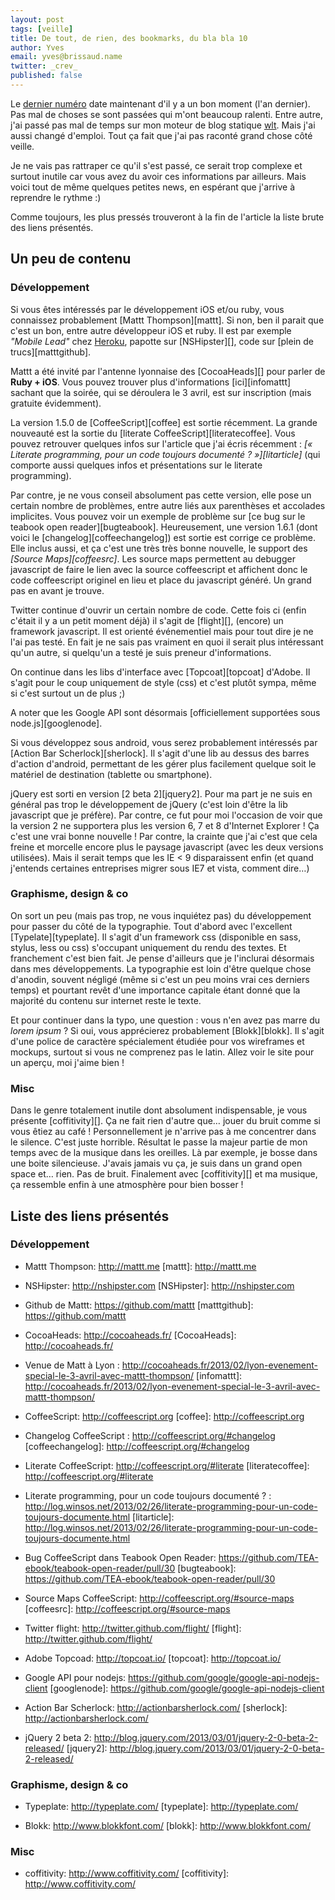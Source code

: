 ```yaml
---
layout: post
tags: [veille]
title: De tout, de rien, des bookmarks, du bla bla 10
author: Yves
email: yves@brissaud.name
twitter: _crev_
published: false
---
```


Le [dernier numéro][last] date maintenant d'il y a un bon moment (l'an dernier). Pas mal de choses se sont passées qui m'ont beaucoup ralenti. Entre autre, j'ai passé pas mal de temps sur mon moteur de blog statique [wlt][]. Mais j'ai aussi changé d'emploi. Tout ça fait que j'ai pas raconté grand chose côté veille.

Je ne vais pas rattraper ce qu'il s'est passé, ce serait trop complexe et surtout inutile car vous avez du avoir ces informations par ailleurs. Mais voici tout de même quelques petites news, en espérant que j'arrive à reprendre le rythme :)

Comme toujours, les plus pressés trouveront à la fin de l'article la liste brute des liens présentés.

## Un peu de contenu

### Développement

Si vous êtes intéressés par le développement iOS et/ou ruby, vous connaissez probablement [Mattt Thompson][mattt]. Si non, ben il parait que c'est un bon, entre autre développeur iOS et ruby. Il est par exemple _"Mobile Lead"_ chez [Heroku](http://www.heroku.com/), papotte sur [NSHipster][], code sur [plein de trucs][matttgithub].

Mattt a été invité par l'antenne lyonnaise des [CocoaHeads][] pour parler de **Ruby + iOS**. Vous pouvez trouver plus d'informations [ici][infomattt] sachant que la soirée, qui se déroulera le 3 avril, est sur inscription (mais gratuite évidemment).

La version 1.5.0 de [CoffeeScript][coffee] est sortie récemment. La grande nouveauté est la sortie du [literate CoffeeScript][literatecoffee]. Vous pouvez retrouver quelques infos sur l'article que j'ai écris récemment : _[« Literate programming, pour un code toujours documenté ? »][litarticle]_ (qui comporte aussi quelques infos et présentations sur le literate programming).

Par contre, je ne vous conseil absolument pas cette version, elle pose un certain nombre de problèmes, entre autre liés aux parenthèses et accolades implicites. Vous pouvez voir un exemple de problème sur [ce bug sur le teabook open reader][bugteabook]. Heureusement, une version 1.6.1 (dont voici le [changelog][coffeechangelog]) est sortie est corrige ce problème. Elle inclus aussi, et ça c'est une très très bonne nouvelle, le support des _[Source Maps][coffeesrc]_. Les source maps permettent au debugger javascript de faire le lien avec la source coffeescript et affichent donc le code coffeescript originel en lieu et place du javascript généré. Un grand pas en avant je trouve.

Twitter continue d'ouvrir un certain nombre de code. Cette fois ci (enfin c'était il y a un petit moment déjà) il s'agit de [flight][], (encore) un framework javascript. Il est orienté événementiel mais pour tout dire je ne l'ai pas testé. En fait je ne sais pas vraiment en quoi il serait plus intéressant qu'un autre, si quelqu'un a testé je suis preneur d'informations.

On continue dans les libs d'interface avec [Topcoat][topcoat] d'Adobe. Il s'agit pour le coup uniquement de style (css) et c'est plutôt sympa, même si c'est surtout un de plus ;)

A noter que les Google API sont désormais [officiellement supportées  sous node.js][googlenode].

Si vous développez sous android, vous serez probablement intéressés par [Action Bar Scherlock][sherlock]. Il s'agit d'une lib au dessus des barres d'action d'android, permettant de les gérer plus facilement quelque soit le matériel de destination (tablette ou smartphone).

jQuery est sorti en version [2 beta 2][jquery2]. Pour ma part je ne suis en général pas trop le développement de jQuery (c'est loin d'être la lib javascript que je préfère). Par contre, ce fut pour moi l'occasion de voir que la version 2 ne supportera plus les version 6, 7 et 8 d'Internet Explorer ! Ça c'est une vrai bonne nouvelle ! Par contre, la crainte que j'ai c'est que cela freine et morcelle encore plus le paysage javascript (avec les deux versions utilisées). Mais il serait temps que les IE < 9 disparaissent enfin (et quand j'entends certaines entreprises migrer sous IE7 et vista, comment dire…)

### Graphisme, design & co

On sort un peu (mais pas trop, ne vous inquiétez pas) du développement pour passer du côté de la typographie. Tout d'abord avec l'excellent [Typelate][typeplate]. Il s'agit d'un framework css (disponible en sass, stylus, less ou css) s'occupant uniquement du rendu des textes. Et franchement c'est bien fait. Je pense d'ailleurs que je l'inclurai désormais dans mes développements. La typographie est loin d'être quelque chose d'anodin, souvent négligé (même si c'est un peu moins vrai ces derniers temps) et pourtant revêt d'une importance capitale étant donné que la majorité du contenu sur internet reste le texte.

Et pour continuer dans la typo, une question : vous n'en avez pas marre du _lorem ipsum_ ? Si oui, vous apprécierez probablement [Blokk][blokk]. Il s'agit d'une police de caractère spécialement étudiée pour vos wireframes et mockups, surtout si vous ne comprenez pas le latin. Allez voir le site pour un aperçu, moi j'aime bien !

### Misc

Dans le genre totalement inutile dont absolument indispensable, je vous présente [coffitivity][]. Ça ne fait rien d'autre que… jouer du bruit comme si vous êtiez au café ! Personnellement je n'arrive pas à me concentrer dans le silence. C'est juste horrible. Résultat le passe la majeur partie de mon temps avec de la musique dans les oreilles. Là par exemple, je bosse dans une boite silencieuse. J'avais jamais vu ça, je suis dans un grand open space et… rien. Pas de bruit. Finalement avec [coffitivity][] et ma musique, ça ressemble enfin à une atmosphère pour bien bosser !


## Liste des liens présentés

### Développement

* Mattt Thompson: http://mattt.me
[mattt]: http://mattt.me

* NSHipster: http://nshipster.com
[NSHipster]: http://nshipster.com

* Github de Mattt: https://github.com/mattt
[matttgithub]: https://github.com/mattt

* CocoaHeads: http://cocoaheads.fr/
[CocoaHeads]: http://cocoaheads.fr/

* Venue de Matt à Lyon : http://cocoaheads.fr/2013/02/lyon-evenement-special-le-3-avril-avec-mattt-thompson/
[infomattt]: http://cocoaheads.fr/2013/02/lyon-evenement-special-le-3-avril-avec-mattt-thompson/

* CoffeeScript: http://coffeescript.org
[coffee]: http://coffeescript.org

* Changelog CoffeeScript : http://coffeescript.org/#changelog
[coffeechangelog]: http://coffeescript.org/#changelog

* Literate CoffeeScript: http://coffeescript.org/#literate
[literatecoffee]: http://coffeescript.org/#literate

* Literate programming, pour un code toujours documenté ? : http://log.winsos.net/2013/02/26/literate-programming-pour-un-code-toujours-documente.html
[litarticle]: http://log.winsos.net/2013/02/26/literate-programming-pour-un-code-toujours-documente.html

* Bug CoffeeScript dans Teabook Open Reader: https://github.com/TEA-ebook/teabook-open-reader/pull/30
[bugteabook]: https://github.com/TEA-ebook/teabook-open-reader/pull/30

* Source Maps CoffeeScript: http://coffeescript.org/#source-maps
[coffeesrc]: http://coffeescript.org/#source-maps

* Twitter flight: http://twitter.github.com/flight/
[flight]: http://twitter.github.com/flight/

* Adobe Topcoad: http://topcoat.io/
[topcoat]: http://topcoat.io/

* Google API pour nodejs: https://github.com/google/google-api-nodejs-client
[googlenode]: https://github.com/google/google-api-nodejs-client

* Action Bar Scherlock: http://actionbarsherlock.com/
[sherlock]: http://actionbarsherlock.com/

* jQuery 2 beta 2: http://blog.jquery.com/2013/03/01/jquery-2-0-beta-2-released/
[jquery2]: http://blog.jquery.com/2013/03/01/jquery-2-0-beta-2-released/

### Graphisme, design & co

* Typeplate: http://typeplate.com/
[typeplate]: http://typeplate.com/

* Blokk: http://www.blokkfont.com/
[blokk]: http://www.blokkfont.com/

### Misc

* coffitivity: http://www.coffitivity.com/
[coffitivity]: http://www.coffitivity.com/



[last]: http://log.winsos.net/2012/11/23/de-tout-de-rien-des-bookmarks-du-bla-bla-47.html "De tout, de rien, des bookmarks, du bla bla #47"
[wlt]: http://log.winsos.net/2013/01/30/web-log-today-est-juillet.html "Web Log Today"



